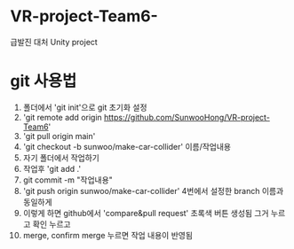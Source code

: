 # VR-project-Team6-
급발진 대처 Unity project 

# git 사용법
1. 폴더에서 'git init'으로 git 초기화 설정
2. 'git remote add origin https://github.com/SunwooHong/VR-project-Team6'
3. 'git pull origin main'
4. 'git checkout -b sunwoo/make-car-collider' 이름/작업내용
5. 자기 폴더에서 작업하기
6. 작업후 'git add .'
7. git commit -m "작업내용"
8. 'git push origin sunwoo/make-car-collider'   4번에서 설정한 branch 이름과 동일하게
9. 이렇게 하면 github에서 'compare&pull request' 초록색 버튼 생성됨 그거 누르고 확인 누르고
10. merge, confirm merge 누르면 작업 내용이 반영됨
